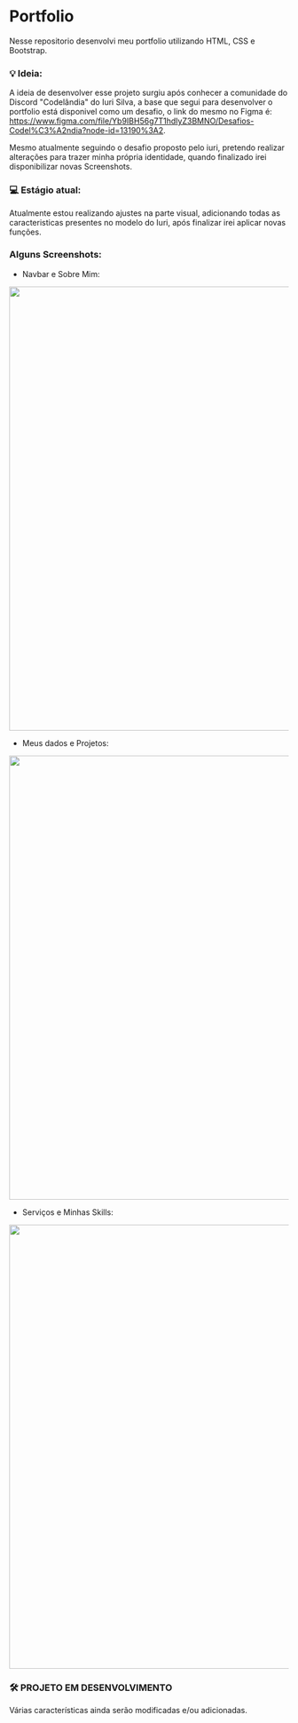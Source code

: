 # Portfolio
Nesse repositorio desenvolvi meu portfolio utilizando HTML, CSS e Bootstrap.

### 💡 Ideia:

 A ideia de desenvolver esse projeto surgiu após conhecer a comunidade do Discord "Codelândia" do Iuri Silva, a base que segui para desenvolver o portfolio está disponivel como um desafio, o link do mesmo no Figma é: https://www.figma.com/file/Yb9IBH56g7T1hdIyZ3BMNO/Desafios-Codel%C3%A2ndia?node-id=13190%3A2.

 Mesmo atualmente seguindo o desafio proposto pelo iuri, pretendo realizar alterações para trazer minha própria identidade, quando finalizado irei disponibilizar novas Screenshots.
 
### 💻 Estágio atual:

 Atualmente estou realizando ajustes na parte visual, adicionando todas as caracteristicas presentes no modelo do Iuri, após finalizar irei aplicar novas funções.

### Alguns Screenshots:

- Navbar e Sobre Mim:

<img src="https://user-images.githubusercontent.com/51165259/134938276-766729d9-5b8f-4655-852c-83348d0716fa.png" width="800"/>


- Meus dados e Projetos:

<img src="https://user-images.githubusercontent.com/51165259/134938013-0c054ebf-3595-457a-ad69-37edb89e02d9.png" width="800"/>


- Serviços e Minhas Skills: 

<img src="https://user-images.githubusercontent.com/51165259/134938089-d4fe2d33-b838-4f27-bf3f-968df1ab2c69.png" width="800"/>




### 🛠 PROJETO EM DESENVOLVIMENTO
 Várias características ainda serão modificadas e/ou adicionadas.
